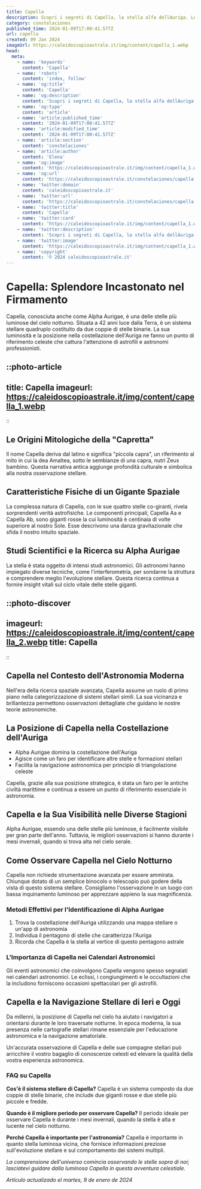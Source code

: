 ```yaml
---
title: Capella
description: Scopri i segreti di Capella, la stella alfa dellAuriga. Leggi il nostro blog per avventurarti nellaffascinante mondo dellastronomia!
category: constelaciones
published_time: 2024-01-09T17:00:41.577Z
url: capella
created: 09 Jan 2024
imageUrl: https://caleidoscopioastrale.it/img/content/capella_1.webp
head:
  meta:
    - name: 'keywords'
      content: 'Capella'
    - name: 'robots'
      content: 'index, follow'
    - name: 'og:title'
      content: 'Capella'
    - name: 'og:description'
      content: 'Scopri i segreti di Capella, la stella alfa dellAuriga. Leggi il nostro blog per avventurarti nellaffascinante mondo dellastronomia!'
    - name: 'og:type'
      content: 'article'
    - name: 'article:published_time'
      content: '2024-01-09T17:00:41.577Z'
    - name: 'article:modified_time'
      content: '2024-01-09T17:00:41.577Z'
    - name: 'article:section'
      content: 'constelaciones'
    - name: 'article:author'
      content: 'Elena'
    - name: 'og:image'
      content: 'https://caleidoscopioastrale.it/img/content/capella_1.webp'
    - name: 'og:url'
      content: 'https://caleidoscopioastrale.it/constelaciones/capella'
    - name: 'twitter:domain'
      content: 'caleidoscopioastrale.it'
    - name: 'twitter:url'
      content: 'https://caleidoscopioastrale.it/constelaciones/capella'
    - name: 'twitter:title'
      content: 'Capella'
    - name: 'twitter:card'
      content: 'https://caleidoscopioastrale.it/img/content/capella_1.webp'
    - name: 'twitter:description'
      content: 'Scopri i segreti di Capella, la stella alfa dellAuriga. Leggi il nostro blog per avventurarti nellaffascinante mondo dellastronomia!'
    - name: 'twitter:image'
      content: 'https://caleidoscopioastrale.it/img/content/capella_1.webp'
    - name: 'copyright'
      content: '© 2024 caleidoscopioastrale.it'
---
```

# Capella: Splendore Incastonato nel Firmamento

Capella, conosciuta anche come Alpha Aurigae, è una delle stelle più luminose del cielo notturno. Situata a 42 anni luce dalla Terra, è un sistema stellare quadruplo costituito da due coppie di stelle binarie. La sua luminosità e la posizione nella costellazione dell'Auriga ne fanno un punto di riferimento celeste che cattura l'attenzione di astrofili e astronomi professionisti.

::photo-article
---
title: Capella
imageurl: https://caleidoscopioastrale.it/img/content/capella_1.webp
---
::

## Le Origini Mitologiche della "Capretta"
Il nome Capella deriva dal latino e significa "piccola capra", un riferimento al mito in cui la dea Amaltea, sotto le sembianze di una capra, nutrì Zeus bambino. Questa narrativa antica aggiunge profondità culturale e simbolica alla nostra osservazione stellare.

## Caratteristiche Fisiche di un Gigante Spaziale
La complessa natura di Capella, con le sue quattro stelle co-giranti, rivela sorprendenti verità astrofisiche. Le componenti principali, Capella Aa e Capella Ab, sono giganti rosse la cui luminosità è centinaia di volte superiore al nostro Sole. Esse descrivono una danza gravitazionale che sfida il nostro intuito spaziale.

## Studi Scientifici e la Ricerca su Alpha Aurigae
La stella è stata oggetto di intensi studi astronomici. Gli astronomi hanno impiegato diverse tecniche, come l'interferometria, per sondarne la struttura e comprendere meglio l'evoluzione stellare. Questa ricerca continua a fornire insight vitali sul ciclo vitale delle stelle giganti.


::photo-discover
---
imageurl: https://caleidoscopioastrale.it/img/content/capella_2.webp
title: Capella
---
::

## Capella nel Contesto dell'Astronomia Moderna
Nell'era della ricerca spaziale avanzata, Capella assume un ruolo di primo piano nella categorizzazione di sistemi stellari simili. La sua vicinanza e brillantezza permettono osservazioni dettagliate che guidano le nostre teorie astronomiche.

## La Posizione di Capella nella Costellazione dell'Auriga
* Alpha Aurigae domina la costellazione dell'Auriga
* Agisce come un faro per identificare altre stelle e formazioni stellari
* Facilita la navigazione astronomica per principio di triangolazione celeste
  
Capella, grazie alla sua posizione strategica, è stata un faro per le antiche civiltà marittime e continua a essere un punto di riferimento essenziale in astronomia.

## Capella e la Sua Visibilità nelle Diverse Stagioni
Alpha Aurigae, essendo una delle stelle più luminose, è facilmente visibile per gran parte dell'anno. Tuttavia, le migliori osservazioni si hanno durante i mesi invernali, quando si trova alta nel cielo serale.

## Come Osservare Capella nel Cielo Notturno
Capella non richiede strumentazione avanzata per essere ammirata. Chiunque dotato di un semplice binocolo o telescopio può godere della vista di questo sistema stellare. Consigliamo l'osservazione in un luogo con bassa inquinamento luminoso per apprezzare appieno la sua magnificenza.

### Metodi Effettivi per l'Identificazione di Alpha Aurigae

1. Trova la costellazione dell'Auriga utilizzando una mappa stellare o un'app di astronomia
2. Individua il pentagono di stelle che caratterizza l'Auriga
3. Ricorda che Capella è la stella al vertice di questo pentagono astrale

### L'Importanza di Capella nei Calendari Astronomici
Gli eventi astronomici che coinvolgono Capella vengono spesso segnalati nei calendari astronomici. Le eclissi, i congiungimenti e le occultazioni che la includono forniscono occasioni spettacolari per gli astrofili.

## Capella e la Navigazione Stellare di Ieri e Oggi
Da millenni, la posizione di Capella nel cielo ha aiutato i navigatori a orientarsi durante le loro traversate notturne. In epoca moderna, la sua presenza nelle cartografie stellari rimane essenziale per l'educazione astronomica e la navigazione amatoriale.

Un'accurata osservazione di Capella e delle sue compagne stellari può arricchire il vostro bagaglio di conoscenze celesti ed elevare la qualità della vostra esperienza astronomica. 

### FAQ su Capella

**Cos'è il sistema stellare di Capella?**
Capella è un sistema composto da due coppie di stelle binarie, che include due giganti rosse e due stelle più piccole e fredde.

**Quando è il migliore periodo per osservare Capella?**
Il periodo ideale per osservare Capella è durante i mesi invernali, quando la stella è alta e lucente nel cielo notturno.

**Perché Capella è importante per l'astronomia?**
Capella è importante in quanto stella luminosa vicina, che fornisce informazioni preziose sull'evoluzione stellare e sul comportamento dei sistemi multipli.

*La comprensione dell'universo comincia osservando le stelle sopra di noi; lasciatevi guidare dalla luminosa Capella in questa avventura celestiale.*

_Artículo actualizado el martes, 9 de enero de 2024_